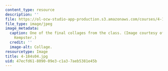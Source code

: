 ```yaml
---
content_type: resource
description: ''
file: https://ol-ocw-studio-app-production.s3.amazonaws.com/courses/4-184-architectural-design-workshop-collage-method-and-form-spring-2004/47ecfd61809009e3c1a37aeb5381e45b_4-184s04.jpg
file_type: image/jpeg
image_metadata:
  caption: One of the final collages from the class. (Image courtesy of Christopher
    Kempster.)
  credit: ''
  image-alt: Collage.
resourcetype: Image
title: 4-184s04.jpg
uid: 47ecfd61-8090-09e3-c1a3-7aeb5381e45b
---
```

